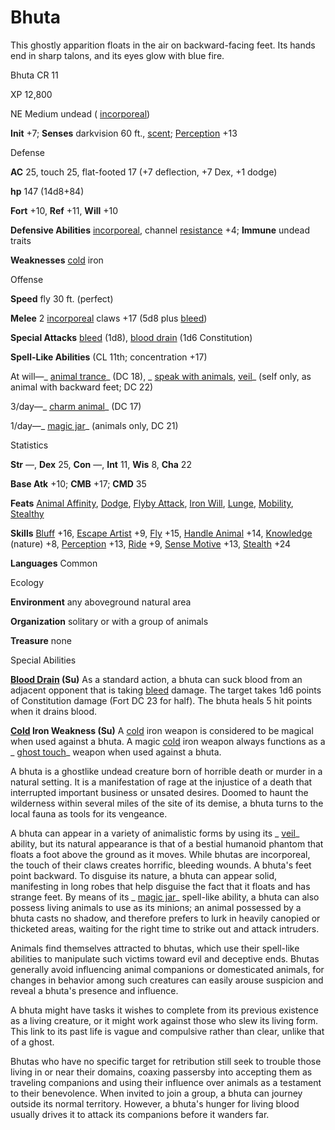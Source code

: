 # Bhuta

This ghostly apparition floats in the air on backward-facing feet. Its hands end in sharp talons, and its eyes glow with blue fire.

Bhuta CR 11

XP 12,800

NE Medium undead ( [incorporeal](monsters/creatureTypes#_incorporeal-subtype))

**Init** +7; **Senses** darkvision 60 ft., [scent](monsters/universalMonsterRules#_scent); [Perception](skills/perception#_perception) +13

Defense

**AC** 25, touch 25, flat-footed 17 (+7 deflection, +7 Dex, +1 dodge)

**hp** 147 (14d8+84)

**Fort** +10, **Ref** +11, **Will** +10

**Defensive Abilities** [incorporeal](monsters/creatureTypes#_incorporeal-subtype), channel [resistance](monsters/universalMonsterRules#_resistance) +4; **Immune** undead traits

**Weaknesses** [cold](monsters/creatureTypes#_cold-subtype) iron

Offense

**Speed** fly 30 ft. (perfect)

**Melee** 2 [incorporeal](monsters/creatureTypes#_incorporeal-subtype) claws +17 (5d8 plus [bleed](monsters/universalMonsterRules#_bleed))

**Special Attacks** [bleed](monsters/universalMonsterRules#_bleed) (1d8), [blood drain](monsters/universalMonsterRules#_blood-drain) (1d6 Constitution)

**Spell-Like Abilities** (CL 11th; concentration +17)

At will—_ [animal trance](spells/animalTrance#_animal-trance)_ (DC 18), _ [speak with animals](spells/speakWithAnimals#_speak-with-animals), [veil](spells/veil#_veil)_ (self only, as animal with backward feet; DC 22)

3/day—_ [charm animal](spells/charmAnimal#_charm-animal)_ (DC 17)

1/day—_ [magic jar](spells/magicJar#_magic-jar)_ (animals only, DC 21)

Statistics

**Str** —, **Dex** 25, **Con** —, **Int** 11, **Wis** 8, **Cha** 22

**Base Atk** +10; **CMB** +17; **CMD** 35

**Feats** [Animal Affinity](feats#_animal-affinity), [Dodge](feats#_dodge), [Flyby Attack](monsters/monsterFeats#_flyby-attack), [Iron Will](feats#_iron-will), [Lunge](feats#_lunge), [Mobility](feats#_mobility), [Stealthy](feats#_stealthy)

**Skills** [Bluff](skills/bluff#_bluff) +16, [Escape Artist](skills/escapeArtist#_escape-artist) +9, [Fly](skills/fly#_fly) +15, [Handle Animal](skills/handleAnimal#_handle-animal) +14, [Knowledge](skills/knowledge#_knowledge) (nature) +8, [Perception](skills/perception#_perception) +13, [Ride](skills/ride#_ride) +9, [Sense Motive](skills/senseMotive#_sense-motive) +13, [Stealth](skills/stealth#_stealth) +24

**Languages** Common

Ecology

**Environment** any aboveground natural area

**Organization** solitary or with a group of animals

**Treasure** none

Special Abilities

**[Blood Drain](monsters/universalMonsterRules#_blood-drain) (Su)** As a standard action, a bhuta can suck blood from an adjacent opponent that is taking [bleed](monsters/universalMonsterRules#_bleed) damage. The target takes 1d6 points of Constitution damage (Fort DC 23 for half). The bhuta heals 5 hit points when it drains blood.

**[Cold](monsters/creatureTypes#_cold-subtype) Iron Weakness (Su)** A [cold](monsters/creatureTypes#_cold-subtype) iron weapon is considered to be magical when used against a bhuta. A magic [cold](monsters/creatureTypes#_cold-subtype) iron weapon always functions as a _ [ghost touch](magicItems/weapons#_weapons-ghost-touch)_ weapon when used against a bhuta.

A bhuta is a ghostlike undead creature born of horrible death or murder in a natural setting. It is a manifestation of rage at the injustice of a death that interrupted important business or unsated desires. Doomed to haunt the wilderness within several miles of the site of its demise, a bhuta turns to the local fauna as tools for its vengeance.

A bhuta can appear in a variety of animalistic forms by using its _ [veil](spells/veil#_veil)_ ability, but its natural appearance is that of a bestial humanoid phantom that floats a foot above the ground as it moves. While bhutas are incorporeal, the touch of their claws creates horrific, bleeding wounds. A bhuta's feet point backward. To disguise its nature, a bhuta can appear solid, manifesting in long robes that help disguise the fact that it floats and has strange feet. By means of its _ [magic jar](spells/magicJar#_magic-jar)_ spell-like ability, a bhuta can also possess living animals to use as its minions; an animal possessed by a bhuta casts no shadow, and therefore prefers to lurk in heavily canopied or thicketed areas, waiting for the right time to strike out and attack intruders.

Animals find themselves attracted to bhutas, which use their spell-like abilities to manipulate such victims toward evil and deceptive ends. Bhutas generally avoid influencing animal companions or domesticated animals, for changes in behavior among such creatures can easily arouse suspicion and reveal a bhuta's presence and influence.

A bhuta might have tasks it wishes to complete from its previous existence as a living creature, or it might work against those who slew its living form. This link to its past life is vague and compulsive rather than clear, unlike that of a ghost.

Bhutas who have no specific target for retribution still seek to trouble those living in or near their domains, coaxing passersby into accepting them as traveling companions and using their influence over animals as a testament to their benevolence. When invited to join a group, a bhuta can journey outside its normal territory. However, a bhuta's hunger for living blood usually drives it to attack its companions before it wanders far.

